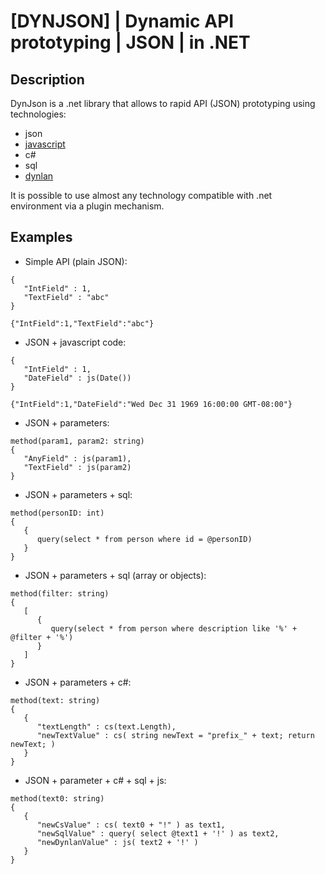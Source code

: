 # [DYNJSON] | Dynamic API prototyping | JSON | in .NET

## Description
DynJson is a .net library that allows to rapid API (JSON) prototyping using technologies:
 + json
 + [javascript](https://github.com/sebastienros/jint)
 + c#
 + sql
 + [dynlan](https://github.com/b-y-t-e/DynLan)

It is possible to use almost any technology compatible with .net environment via a plugin mechanism.

## Examples
 + Simple API (plain JSON):
```
{
   "IntField" : 1,
   "TextField" : "abc"
}
```
```
{"IntField":1,"TextField":"abc"}
```

 + JSON + javascript code:
```
{
   "IntField" : 1,
   "DateField" : js(Date())
}
```
```
{"IntField":1,"DateField":"Wed Dec 31 1969 16:00:00 GMT-08:00"}
```

 + JSON + parameters:
```
method(param1, param2: string)
{
   "AnyField" : js(param1),
   "TextField" : js(param2)
}
```

 + JSON + parameters + sql:
```
method(personID: int)
{
   {
      query(select * from person where id = @personID)
   }
}
```

 + JSON + parameters + sql (array or objects):
```
method(filter: string)
{
   [
      {
         query(select * from person where description like '%' + @filter + '%')
      }
   ]
}
```

 + JSON + parameters + c#:
```
method(text: string)
{
   {
      "textLength" : cs(text.Length),
      "newTextValue" : cs( string newText = "prefix_" + text; return newText; )
   }
}
```

 + JSON + parameter + c# + sql + js:
```
method(text0: string)
{
   {
      "newCsValue" : cs( text0 + "!" ) as text1,
      "newSqlValue" : query( select @text1 + '!' ) as text2,
      "newDynlanValue" : js( text2 + '!' )
   }
}
```
